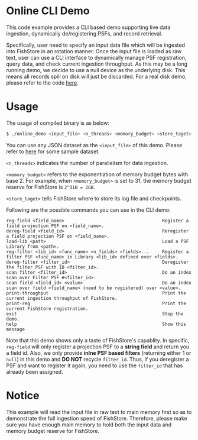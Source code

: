 # Online CLI Demo
This code example provides a CLI based demo supporting live data ingestion, dynamically de/registering PSFs, and record retrieval.

Specifically, user need to specify an input data file which will be ingested into FishStore in an rotation manner. Once the input file is loaded as raw text, user can use a CLI interface to dynamically manage PSF registration, query data, and check current ingestion throughput. As this may be a long running demo, we decide to use a null device as the underlying disk. This means all records spill on disk will just be discarded. For a real disk demo, please refer to the code [here](../online_demo_disk-dir).

# Usage
The usage of compiled binary is as below:

```bash
$ ./online_demo <input_file> <n_threads> <memory_budget> <store_taget>
```

You can use any JSON dataset as the `<input_file>` of this demo. Please refer to [here](../README.md) for some sample dataset.

`<n_threads>` indicates the number of parallelism for data ingestion.

`<memory_budget>` refers to the exponentiation of memory budget bytes with base 2. For example, when `<memory_budget>` is set to 31, the memory budget reserve for FishStore is `2^31B = 2GB`.

`<store_taget>` tells FishStore where to store its log file and checkpoints.

Following are the possible commands you can use in the CLI demo:

```
reg-field <field_name>                                     Register a field projection PSF on <field_name>.
dereg-field <field_id>                                     Reregister a field projection PSF on <field_name>.
load-lib <path>                                            Load a PSF Library from <path>.
reg-filter <lib_id> <func_name> <n_fields> <fields>...     Register a filter PSF <func_name> in Library <lib_id> defined over <fields>.
dereg-filter <filter_id>                                   Deregister the filter PSF with ID <filter_id>.
scan filter <filter_id>                                    Do an index scan over Filter PSF #<filter_id>.
scan field <field_id> <value>                              Do an index scan over field <field_name> (need to be registered) over <value>.
print-throughput                                           Print the current ingestion throughput of FishStore.
print-reg                                                  Print the current FishStore registration.
exit                                                       Stop the demo.
help                                                       Show this message
```

Note that this demo shows only a taste of FishStore's capablity. In specific, `reg-field` will only register a projection PSF to a **string field** and return you a field id. Also, we only provide **inlne PSF based filters** (returning either 1 or `null`) in this demo and **DO NOT** recycle `filter_id`. Thus, if you deregister a PSF and want to register it again, you need to use the `filter_id` that has already been assigned.

# Notice
This example will read the input file in raw text to main memory first so as to demonstrate the full ingestion speed of FishStore. Therefore, please make sure you have enough main memory to hold both the input data and memory budget reserve for FishStore.

